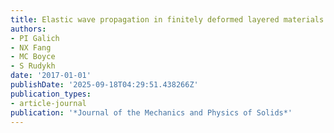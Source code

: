 ```yaml
---
title: Elastic wave propagation in finitely deformed layered materials
authors:
- PI Galich
- NX Fang
- MC Boyce
- S Rudykh
date: '2017-01-01'
publishDate: '2025-09-18T04:29:51.438266Z'
publication_types:
- article-journal
publication: '*Journal of the Mechanics and Physics of Solids*'
---
```

